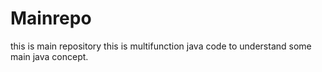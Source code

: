 # Mainrepo
this is main repository
this is multifunction java code to understand some main java concept.
